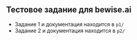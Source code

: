 ## Тестовое задание для bewise.ai 

- Задание 1 и документация находится в ``p1/``
- Задание 2 и документация находится в ``p2/``
